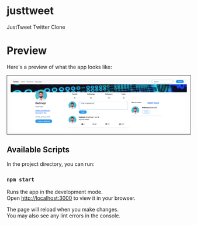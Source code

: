 # justtweet
JustTweet Twitter Clone

# Preview

Here's a preview of what the app looks like:

<div style="border: 1px solid #444; padding: 10px;">
  <img src="./assets/justtweet_screenshot.png" alt="JustTweet Screenshot" />
</div>


## Available Scripts

In the project directory, you can run:

### `npm start`

Runs the app in the development mode.\
Open [http://localhost:3000](http://localhost:3000) to view it in your browser.

The page will reload when you make changes.\
You may also see any lint errors in the console.


